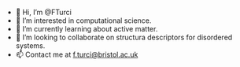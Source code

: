 - 👋 Hi, I’m @FTurci
- 👀 I’m interested in computational science.
- 🌱 I’m currently learning about active matter.
- 💞️ I’m looking to collaborate on structura descriptors for disordered systems.
- 📫 Contact me at f.turci@bristol.ac.uk

<!---
FTurci/FTurci is a ✨ special ✨ repository because its `README.md` (this file) appears on your GitHub profile.
You can click the Preview link to take a look at your changes.
--->
